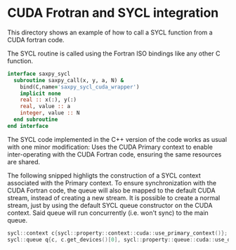 CUDA Frotran and SYCL integration
======================================

This directory shows an example of how to call a SYCL function
from a CUDA fortran code.

The SYCL routine is called using the Fortran ISO bindings like
any other C function.

```fortran
interface saxpy_sycl
  subroutine saxpy_call(x, y, a, N) &
    bind(C,name='saxpy_sycl_cuda_wrapper')
    implicit none
    real :: x(:), y(:)
    real, value :: a
    integer, value :: N
  end subroutine
end interface
```

The SYCL code implemented in the C++ version of the code works as usual with one minor modification:
Uses the CUDA Primary context to enable inter-operating with the CUDA Fortran code, ensuring the same resources are shared.

The following snipped highligts the construction of a SYCL context associated with the Primary context.
To ensure synchronization with the CUDA Fortran code, the queue will also be mapped to the default CUDA
stream, instead of creating a new stream.
It is possible to create a normal stream,  just by using the default SYCL queue constructor on the CUDA
context. Said queue will run concurrently (i.e. won't sync) to the main queue.

```cpp
sycl::context c{sycl::property::context::cuda::use_primary_context()};
sycl::queue q{c, c.get_devices()[0], sycl::property::queue::cuda::use_default_stream()};
```



